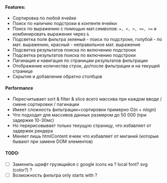 #### Features:

- Сортировка по любой ячейке
- Поиск по наличию подстроки в контенте ячейки
- Поиск по выражению с помощью мат.символов: `=, <, >, <=, >=` и комбинировать выражения через `&`
- Подсветка поля фильтра зеленый - поиск по подстроке, голубой - по мат. выражению, красный - неправильное мат. выражение
- Подсветка результатов поиска по включению подстроки
- Подсветка результатов поиска по включению подстроки
- Пагинация и навигация по страницам результатов фильтрации
- Отображение количества строк, до/после фильтрации и на текущей странице
- Скрытие и добавление обратно столбцов

#### Performance

- Пересчитывает sort & filter & slice всего массива при каждом вводе / смене сортировки / пагинации
- Имеет сложность фильтрации+сортировки примерно O(n + n*log*n)
- Что подходит для массивов данных размером до 50 000 (при задержке 10-30мс)
- Но перерисовывает только текущую страницу, что избавляет от задержек рендера
- Меняет лишь htmlContent ячеек что избавляет от миганий (которые бывают при замене DOM элементов)

#### TODO:

- [ ] Заменить шрифт грузящийся с google icons на ? local font? svg (color?) ?
- [ ] Возможность фильтра only starts with ?
